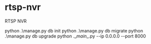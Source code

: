 # rtsp-nvr
RTSP NVR

python .\manage.py db init
python .\manage.py db migrate
python .\manage.py db upgrade
python .\__main__.py --ip 0.0.0.0 --port 8000